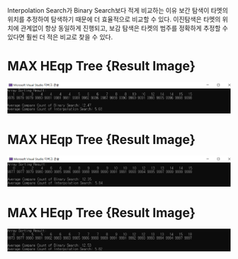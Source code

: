  Interpolation Search가 Binary Search보다 적게 비교하는 이유
보간 탐색이 타멧의 위치를 추정하여 탐색하기 때문에 더 효율적으로 비교할 수 있다.
이진탐색은 타멧의 위치에 관계없이 항상 동일하게 진행되고, 보감 탐색은 타켓의 범주를 정확하게 추정할 수 있다면 훨씬 더 적은 비교로 찾을 수 있다.


# MAX HEqp Tree {Result Image}
![.](./16-interpolationSearch(1).png)

# MAX HEqp Tree {Result Image}
![.](./16-interpolationSearch(2).png)

# MAX HEqp Tree {Result Image}
![.](./16-interpolationSearch(3).png)
